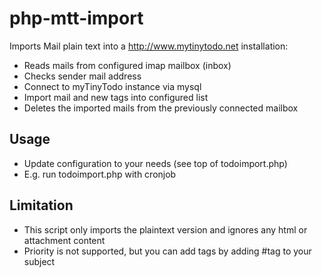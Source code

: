 php-mtt-import
==============

Imports Mail plain text into a http://www.mytinytodo.net installation:

- Reads mails from configured imap mailbox (inbox)
- Checks sender mail address
- Connect to myTinyTodo instance via mysql
- Import mail and new tags into configured list
- Deletes the imported mails from the previously connected mailbox


## Usage
- Update configuration to your needs (see top of todoimport.php)
- E.g. run todoimport.php with cronjob


## Limitation
- This script only imports the plaintext version and ignores any html or attachment content
- Priority is not supported, but you can add tags by adding #tag to your subject
